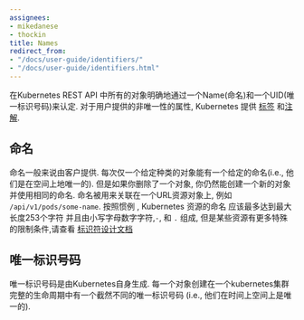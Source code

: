 ```yaml
---
assignees:
- mikedanese
- thockin
title: Names
redirect_from:
- "/docs/user-guide/identifiers/"
- "/docs/user-guide/identifiers.html"
---
```


<!--
All objects in the Kubernetes REST API are unambiguously identified by a Name and a UID.

For non-unique user-provided attributes, Kubernetes provides [labels](/docs/user-guide/labels) and [annotations](/docs/user-guide/annotations).
-->

在Kubernetes REST API 中所有的对象明确地通过一个Name(命名)和一个UID(唯一标识号码)来认定.
对于用户提供的非唯一性的属性, Kubernetes 提供 [标签](/docs/user-guide/labels) 和[注解](/docs/user-guide/annotations).

<!--
## Names

Names are generally client-provided.  Only one object of a given kind can have a given name at a time (i.e., they are spatially unique).  But if you delete an object, you can make a new object with the same name.  Names are used to refer to an object in a resource URL, such as `/api/v1/pods/some-name`.   By convention, the names of Kubernetes resources should be up to maximum length of 253 characters and consist of lower case alphanumeric characters, `-`, and `.`, but certain resources have more specific restrictions.  See the [identifiers design doc](https://git.k8s.io/community/contributors/design-proposals/identifiers.md) for the precise syntax rules for names.
-->

## 命名

命名一般来说由客户提供. 每次仅一个给定种类的对象能有一个给定的命名(i.e., 他们是在空间上地唯一的). 但是如果你删除了一个对象, 你仍然能创建一个新的对象并使用相同的命名. 命名被用来关联在一个URL资源对象上,
例如 `/api/v1/pods/some-name`. 按照惯例 , Kubernetes 资源的命名 应该最多达到最大长度253个字符 并且由小写字母数字字符,`-`, 和 `.` 组成, 但是某些资源有更多特殊的限制条件,请查看
[标识符设计文档](https://git.k8s.io/community/contributors/design-proposals/identifiers.md) 

<!--
## UIDs

UID are generated by Kubernetes.  Every object created over the whole lifetime of a Kubernetes cluster has a distinct UID (i.e., they are spatially and temporally unique).
-->

## 唯一标识号码

唯一标识号码是由Kubernetes自身生成. 每一个对象创建在一个kubernetes集群完整的生命周期中有一个截然不同的唯一标识号码 (i.e., 他们在时间上空间上是唯一的). 

